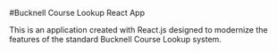 #Bucknell Course Lookup React App

This is an application created with React.js designed to modernize the
features of the standard Bucknell Course Lookup system.
